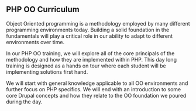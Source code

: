## PHP OO Curriculum

Object Oriented programming is a methodology employed by many different programming environments today.  Building a solid foundation in the fundamentals will play a critical role in our ability to adapt to different environments over time. 

In our PHP OO training, we will explore all of the core principals of the methodology and how they are implemented within PHP. This day long training is designed as a hands on tour where each student will be implementing solutions first hand. 

We will start with general knowledge applicable to all OO environments and further focus on PHP specifics. We will end with an introduction to some core Drupal concepts and how they relate to the OO foundation we poured during the day.
